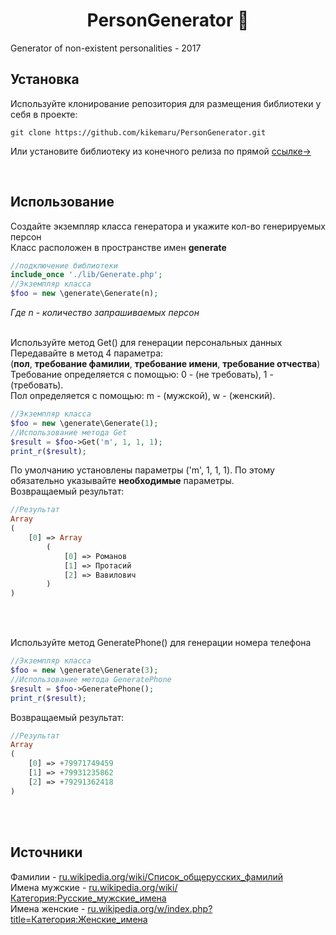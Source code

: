 # <h1 align="center">PersonGenerator 👤</h1>
Generator of non-existent personalities - 2017

## Установка
Используйте клонирование репозитория для размещения библиотеки у себя в проекте:
```
git clone https://github.com/kikemaru/PersonGenerator.git
``` 
Или установите библиотеку из конечного релиза по прямой <a href="https://github.com/kikemaru/PersonGenerator/archive/refs/tags/php.zip">ссылке-></a><br>

<br>

## Использование
Создайте экземпляр класса генератора и укажите кол-во генерируемых персон<br>
Класс расположен в пространстве имен <b>generate</b>
```php
//подключение библиотеки
include_once './lib/Generate.php';
//Экземпляр класса
$foo = new \generate\Generate(n);
``` 
*Где n - количество запрашиваемых персон*<br>

<br>Используйте метод Get() для генерации персональных данных<br>
Передавайте в метод 4 параметра:<br>
(<b>пол</b>, <b>требование фамилии</b>, <b>требование имени</b>, <b>требование отчества</b>)<br>
Требование определяется с помощью: 0 - (не требовать), 1 - (требовать).<br>
Пол определяется с помощью: m - (мужской), w - (женский).
```php
//Экземпляр класса
$foo = new \generate\Generate(1);
//Использование метода Get
$result = $foo->Get('m', 1, 1, 1);
print_r($result);
``` 
По умолчанию установлены параметры ('m', 1, 1, 1). По этому обязательно указывайте <b>необходимые</b> параметры.<br>
Возвращаемый результат:
```php
//Результат
Array
(
    [0] => Array
        (
            [0] => Романов
            [1] => Протасий
            [2] => Вавилович
        )
)

``` 
<br>

<br>Используйте метод GeneratePhone() для генерации номера телефона<br>
```php
//Экземпляр класса
$foo = new \generate\Generate(3);
//Использование метода GeneratePhone
$result = $foo->GeneratePhone();
print_r($result);
``` 
Возвращаемый результат:
```php
//Результат
Array
(
    [0] => +79971749459
    [1] => +79931235862
    [2] => +79291362418
)
``` 
<br>

<br>

## Источники
Фамилии - <a href="https://ru.wikipedia.org/wiki/%D0%A1%D0%BF%D0%B8%D1%81%D0%BE%D0%BA_%D0%BE%D0%B1%D1%89%D0%B5%D1%80%D1%83%D1%81%D1%81%D0%BA%D0%B8%D1%85_%D1%84%D0%B0%D0%BC%D0%B8%D0%BB%D0%B8%D0%B9">ru.wikipedia.org/wiki/Список_общерусских_фамилий</a><br>
Имена мужские - <a href="https://ru.wikipedia.org/wiki/%D0%9A%D0%B0%D1%82%D0%B5%D0%B3%D0%BE%D1%80%D0%B8%D1%8F:%D0%A0%D1%83%D1%81%D1%81%D0%BA%D0%B8%D0%B5_%D0%BC%D1%83%D0%B6%D1%81%D0%BA%D0%B8%D0%B5_%D0%B8%D0%BC%D0%B5%D0%BD%D0%B0">ru.wikipedia.org/wiki/Категория:Русские_мужские_имена</a><br>
Имена женские - <a href="https://ru.wikipedia.org/w/index.php?title=%D0%9A%D0%B0%D1%82%D0%B5%D0%B3%D0%BE%D1%80%D0%B8%D1%8F:%D0%96%D0%B5%D0%BD%D1%81%D0%BA%D0%B8%D0%B5_%D0%B8%D0%BC%D0%B5%D0%BD%D0%B0">ru.wikipedia.org/w/index.php?title=Категория:Женские_имена</a>
